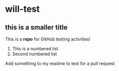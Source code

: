# will-test
## this is a smaller title
This is a **repo** for GitHub testing activities!

1. This is a numbered list
2. Second numbered list

Add something to my readme to test for a pull request
